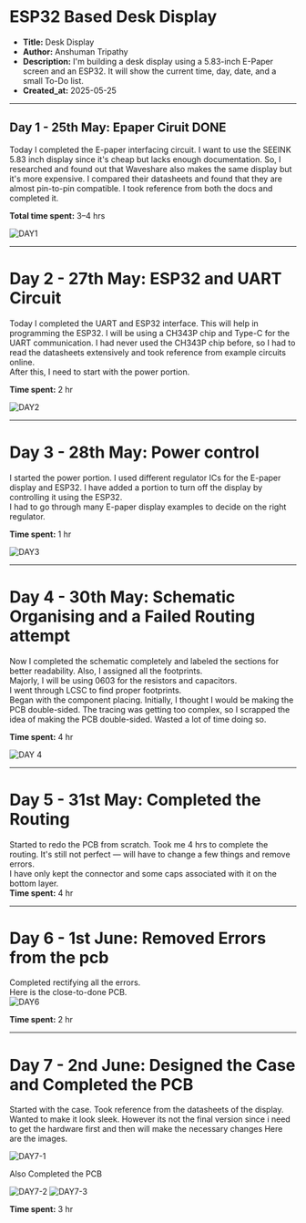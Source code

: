 # **ESP32 Based Desk Display**
- **Title:** Desk Display
- **Author:** Anshuman Tripathy
- **Description:** I'm building a desk display using a 5.83-inch E-Paper screen and an ESP32. It will show the current time, day, date, and a small To-Do list.
- **Created_at:** 2025-05-25
---

## **Day 1 - 25th May: Epaper Ciruit DONE**

Today I completed the E-paper interfacing circuit. I want to use the SEEINK 5.83 inch display since it's cheap but lacks enough documentation. So, I researched and found out that Waveshare also makes the same display but it's more expensive. I compared their datasheets and found that they are almost pin-to-pin compatible. I took reference from both the docs and completed it.  

**Total time spent:** 3–4 hrs

![DAY1](https://github.com/user-attachments/assets/b9c99256-d3d3-4a97-aeba-5aacd921ef1f)

---

# **Day 2 - 27th May: ESP32 and UART Circuit**

Today I completed the UART and ESP32 interface. This will help in programming the ESP32. I will be using a CH343P chip and Type-C for the UART communication. I had never used the CH343P chip before, so I had to read the datasheets extensively and took reference from example circuits online.  
After this, I need to start with the power portion.  

**Time spent:** 2 hr

![DAY2](https://github.com/user-attachments/assets/ee61eb70-cd49-4f7b-89f9-a1fff4d9d3fc)


---

# **Day 3 - 28th May: Power control**

I started the power portion. I used different regulator ICs for the E-paper display and ESP32. I have added a portion to turn off the display by controlling it using the ESP32.  
I had to go through many E-paper display examples to decide on the right regulator.  

**Time spent:** 1 hr

![DAY3](https://github.com/user-attachments/assets/78b85cc3-4be8-48f6-a862-25df2f65dc56)




---

# **Day 4 - 30th May: Schematic Organising and a Failed Routing attempt**

Now I completed the schematic completely and labeled the sections for better readability. Also, I assigned all the footprints.  
Majorly, I will be using 0603 for the resistors and capacitors.  
I went through LCSC to find proper footprints.  
Began with the component placing. Initially, I thought I would be making the PCB double-sided. The tracing was getting too complex, so I scrapped the idea of making the PCB double-sided. Wasted a lot of time doing so.  

**Time spent:** 4 hr

![DAY 4](https://github.com/user-attachments/assets/3937fc1d-0e30-4b2a-b7ae-650bacf1edad)

---

# **Day 5 - 31st May: Completed the Routing**

Started to redo the PCB from scratch. Took me 4 hrs to complete the routing. It's still not perfect — will have to change a few things and remove errors.  
I have only kept the connector and some caps associated with it on the bottom layer.  
**Time spent:** 4 hr

---

# **Day 6 - 1st June: Removed Errors from the pcb**

Completed rectifying all the errors.  
Here is the close-to-done PCB.  
![DAY6](https://github.com/user-attachments/assets/e812fab0-f6f9-49e1-8539-b32de696f678)

**Time spent:** 2 hr

---

# **Day 7 - 2nd June: Designed the Case and Completed the PCB**

Started with the case. Took reference from the datasheets of the display. Wanted to make it look sleek. However its not the final version since i need to get the hardware first and then will make the necessary changes
Here are the images.  

![DAY7-1](https://github.com/user-attachments/assets/9dcc3c0a-7416-42a3-839b-cfef1bd7759a)

Also Completed the PCB 

![DAY7-2](https://github.com/user-attachments/assets/1a97d2b4-37fc-4b3b-aebb-5d3b4f38b8f5)
![DAY7-3](https://github.com/user-attachments/assets/82960624-fa69-4bd6-8fa2-d0a1f509b176)

**Time spent:** 3 hr
